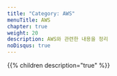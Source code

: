 ```yaml
---
title: "Category: AWS"
menuTitle: AWS
chapter: true
weight: 20
description: AWS와 관련한 내용을 정리
noDisqus: true
---
```


{{% children description="true" %}}
